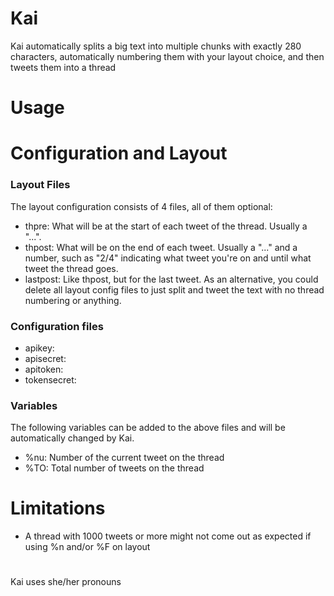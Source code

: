 # Kai
Kai automatically splits a big text into multiple chunks with exactly 280 characters, automatically numbering them with your layout choice, and then tweets them into a thread

# Usage

# Configuration and Layout
### Layout Files
The layout configuration consists of 4 files, all of them optional:
<!--
- firstpre: What will be on the first tweet only, at the start. Usually a title or just left empty.
-->
- thpre: What will be at the start of each tweet of the thread. Usually a "...".
- thpost: What will be on the end of each tweet. Usually a "..." and a number, such as "2/4" indicating what tweet you're on and until what tweet the thread goes.
- lastpost: Like thpost, but for the last tweet.
As an alternative, you could delete all layout config files to just split and tweet the text with no thread numbering or anything.
### Configuration files
- apikey:
- apisecret:
- apitoken:
- tokensecret:
<!--
- twtuser: 
-->
### Variables
The following variables can be added to the above files and will be automatically changed by Kai.
<!--
- %?: Title
- %u: @username of who's tweeting (defined in configuration files)
-->
- %nu: Number of the current tweet on the thread
- %TO: Total number of tweets on the thread

# Limitations
- A thread with 1000 tweets or more might not come out as expected if using %n and/or %F on layout

#
Kai uses she/her pronouns
